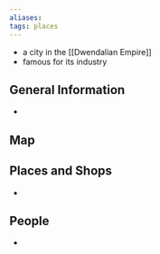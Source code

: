 ```yaml
---
aliases: 
tags: places
---
```


- a city in the [[Dwendalian Empire]]
- famous for its industry

## General Information
-  

## Map


## Places and Shops
- 

## People
- 